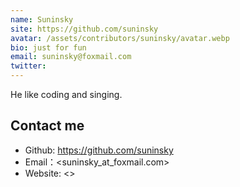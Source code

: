 ```yaml
---
name: Suninsky
site: https://github.com/suninsky
avatar: /assets/contributors/suninsky/avatar.webp
bio: just for fun
email: suninsky@foxmail.com
twitter: 
---
```


He like coding and singing.

## Contact me

- Github: <https://github.com/suninsky>
- Email：<suninsky_at_foxmail.com>
- Website: <>
